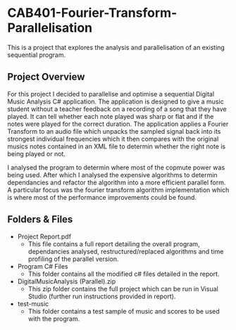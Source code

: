 # CAB401-Fourier-Transform-Parallelisation
This is a project that explores the analysis and parallelisation of an existing sequential program.

## Project Overview
For this project I decided to parallelise and optimise a sequential Digital Music Analysis C# application. The application is designed to give a music student without a teacher feedback on a recording of a song that they have played. It can tell whether each note played was sharp or flat and if the notes were played for the correct duration. The application applies a Fourier Transform to an audio file which unpacks the sampled signal back into its strongest individual frequencies which it then compares with the original musics notes contained in an XML file to determin whether the right note is being played or not.

I analysed the program to determin where most of the copmute power was being used. After which I analysed the expensive algorithms to determin dependancies and refactor the algorithm into a more efficient parallel form. A particular focus was the fourier transform algorithm implementation which is where most of the performance improvements could be found.

## Folders & Files
* Project Report.pdf
  * This file contains a full report detailing the overall program, dependancies analysed, restructured/replaced algorithms and time profiling of the parallel version.
* Program C# Files
  * This folder contains all the modified c# files detailed in the report.
* DigitalMusicAnalysis (Parallel).zip
  * This zip folder contains the full project which can be run in Visual Studio (further run instructions provided in report).
* test-music
  * This folder contains a test sample of music and scores to be used with the program.

